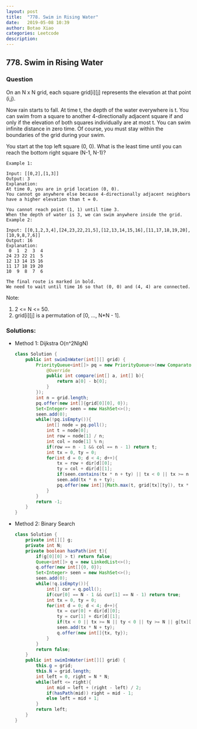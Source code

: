 ```yaml
---
layout: post
title:  "778. Swim in Rising Water"
date:   2019-05-08 10:39
author: Botao Xiao
categories: Leetcode
description:
---
```

## 778. Swim in Rising Water

### Question
On an N x N grid, each square grid[i][j] represents the elevation at that point (i,j).

Now rain starts to fall. At time t, the depth of the water everywhere is t. You can swim from a square to another 4-directionally adjacent square if and only if the elevation of both squares individually are at most t. You can swim infinite distance in zero time. Of course, you must stay within the boundaries of the grid during your swim.

You start at the top left square (0, 0). What is the least time until you can reach the bottom right square (N-1, N-1)?

```
Example 1:

Input: [[0,2],[1,3]]
Output: 3
Explanation:
At time 0, you are in grid location (0, 0).
You cannot go anywhere else because 4-directionally adjacent neighbors have a higher elevation than t = 0.

You cannot reach point (1, 1) until time 3.
When the depth of water is 3, we can swim anywhere inside the grid.
Example 2:

Input: [[0,1,2,3,4],[24,23,22,21,5],[12,13,14,15,16],[11,17,18,19,20],[10,9,8,7,6]]
Output: 16
Explanation:
 0  1  2  3  4
24 23 22 21  5
12 13 14 15 16
11 17 18 19 20
10  9  8  7  6

The final route is marked in bold.
We need to wait until time 16 so that (0, 0) and (4, 4) are connected.
```

Note:
1. 2 <= N <= 50.
2. grid[i][j] is a permutation of [0, ..., N*N - 1].

### Solutions:
* Method 1: Dijkstra O(n^2NlgN)
  ```Java
  class Solution {      
      public int swimInWater(int[][] grid) {
          PriorityQueue<int[]> pq = new PriorityQueue<>(new Comparator<int[]>(){
              @Override
              public int compare(int[] a, int[] b){
                  return a[0] - b[0];
              }
          });
          int n = grid.length;
          pq.offer(new int[]{grid[0][0], 0});
          Set<Integer> seen = new HashSet<>();
          seen.add(0);
          while(!pq.isEmpty()){
              int[] node = pq.poll();
              int t = node[0];
              int row = node[1] / n;
              int col = node[1] % n;
              if(row == n - 1 && col == n - 1) return t;
              int tx = 0, ty = 0;
              for(int d = 0; d < 4; d++){
                  tx = row + dir[d][0];
                  ty = col + dir[d][1];
                  if(seen.contains(tx * n + ty) || tx < 0 || tx >= n || ty < 0 || ty >= n) continue;
                  seen.add(tx * n + ty);
                  pq.offer(new int[]{Math.max(t, grid[tx][ty]), tx * n + ty});
              }
          }
          return -1;
      }
  }
  ```

* Method 2: Binary Search
	```Java
	class Solution {
		private int[][] g;
		private int N;		
		private boolean hasPath(int t){
			if(g[0][0] > t) return false;
			Queue<int[]> q = new LinkedList<>();
			q.offer(new int[]{0, 0});
			Set<Integer> seen = new HashSet<>();
			seen.add(0);
			while(!q.isEmpty()){
				int[] cur = q.poll();
				if(cur[0] == N - 1 && cur[1] == N - 1) return true;
				int tx = 0, ty = 0;
				for(int d = 0; d < 4; d++){
					tx = cur[0] + dir[d][0];
					ty = cur[1] + dir[d][1];
					if(tx < 0 || tx >= N || ty < 0 || ty >= N || g[tx][ty] > t || seen.contains(tx * N + ty)) continue;
					seen.add(tx * N + ty);
					q.offer(new int[]{tx, ty});
				}
			}
			return false;
		}
		public int swimInWater(int[][] grid) {
			this.g = grid;
			this.N = grid.length;
			int left = 0, right = N * N;
			while(left <= right){
				int mid = left + (right - left) / 2;
				if(hasPath(mid)) right = mid - 1;
				else left = mid + 1;
			}
			return left;
		}
	}
	```